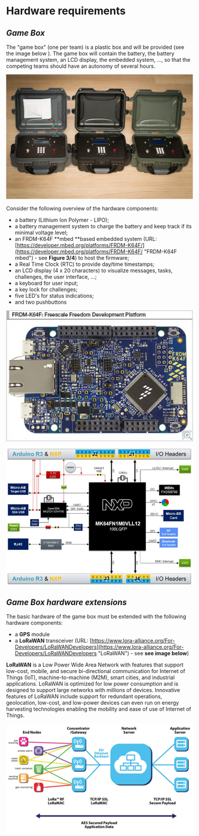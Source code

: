 # Hardware requirements

## _Game Box_

The "game box" \(one per team\) is a plastic box and will be provided \(see the image below \). The game box will contain the battery, the battery management system, an LCD display, the embedded system, ..., so that the competing teams should have an autonomy of several hours.

![Example of the game box](/assets/SVL_003_2021.jpg)

Consider the following overview of the hardware components:

* a battery \(Lithium Ion Polymer - LIPO\);
* a battery management system to charge the battery and keep track if its minimal voltage level;
* an FRDM-K64F **mbed **based embedded system \(URL: [https://developer.mbed.org/platforms/FRDM-K64F/](https://developer.mbed.org/platforms/FRDM-K64F/ "FRDM-K64F mbed") - see **Figure 3/4**\) to host the firmware;
* a Real Time Clock \(RTC\) to provide day/time timestamps;
* an LCD display \(4 x 20 characters\) to visualize messages, tasks, challenges, the user interface, ...;
* a keyboard for user input;
* a key lock for challenges;
* five LED's for status indications;
* and two pushbuttons

![FRDM-K64F mbed](/assets/FRDM_K64F_large.png)

![FRDM-K64F mbed Block Diagram](/assets/xfrdm-k64f_block-diagram_jpg_pagespeed_ic_n9RhjOFW_9.jpg)

## _Game Box hardware extensions_

The basic hardware of the game box must be extended with the following hardware components:

* a **GPS** module
* a **LoRaWAN** transceiver \(URL: [https://www.lora-alliance.org/For-Developers/LoRaWANDevelopers](https://www.lora-alliance.org/For-Developers/LoRaWANDevelopers "LoRaWAN") - see **see image below**\)

**LoRaWAN** is a Low Power Wide Area Network with features that support low-cost, mobile, and secure bi-directional communication for Internet of Things \(IoT\), machine-to-machine \(M2M\), smart cities, and industrial applications. LoRaWAN is optimized for low power consumption and is designed to support large networks with millions of devices. Innovative features of LoRaWAN include support for redundant operations, geolocation, low-cost, and low-power devices can even run on energy harvesting technologies enabling the mobility and ease of use of Internet of Things.

![LoRaWAN Network Architecture](/assets/LoRaWAN_network_architecture.jpg)
